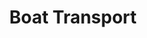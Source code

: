 ---
layout: child_layout/cargo_categories_category
title: Boat Transport
permalink: /cargo-categories/boat-transport/
hero: /assets/img/content/hero/fullsize/boat.jpg
hero_classes: is-fullscreen
content_type: cargo_category
---